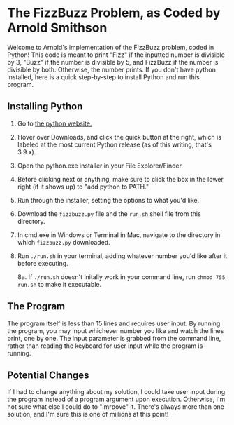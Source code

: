 # The FizzBuzz Problem, as Coded by Arnold Smithson

Welcome to Arnold's implementation of the FizzBuzz problem, coded in Python!
This code is meant to print "Fizz" if the inputted number is divisible
by 3, "Buzz" if the number is divisible by 5, and FizzBuzz
if the number is divisible by both. Otherwise, the number prints. If you don't have python installed, here is a quick
step-by-step to install Python and run this program.

## Installing Python

1. Go to [the python website.](https://www.python.org)

2. Hover over Downloads, and click the quick button at the right, which is labeled at the most current Python release
   (as of this writing, that's 3.9.x).
   
3. Open the python.exe installer in your File Explorer/Finder.

4. Before clicking next or anything, make sure to click the box in the lower right (if it shows up) to
"add python to PATH."
   
5. Run through the installer, setting the options to what you'd like.

6. Download the `fizzbuzz.py` file and the `run.sh` shell file from this directory.

7. In cmd.exe in Windows or Terminal in Mac, navigate to the directory in which `fizzbuzz.py` downloaded.

8. Run `./run.sh` in your terminal, adding whatever number you'd like after it before executing.

   8a. If `./run.sh` doesn't initally work in your command line, run `chmod 755 run.sh` to make it executable. 
## The Program

The program itself is less than 15 lines and requires user input. By running the program,
you may input whichever number you like and watch the lines print, one by one. The input parameter is grabbed from
the command line, rather than reading the keyboard for user input while the
program is running.

## Potential Changes

If I had to change anything about my solution, I could take user input during the program instead
of a program argument upon execution. Otherwise, I'm not sure what else I could do to "imrpove" it. There's always more than one solution,
and I'm sure this is one of millions at this point!
